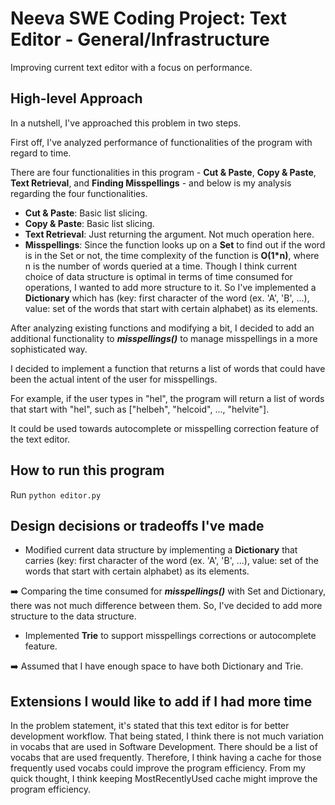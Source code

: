 # Neeva SWE Coding Project: Text Editor - General/Infrastructure

Improving current text editor with a focus on performance.

## High-level Approach

In a nutshell, I've approached this problem in two steps. 

First off, I've analyzed performance of functionalities of the program with regard to time.

There are four functionalities in this program - **Cut & Paste**, **Copy & Paste**, **Text Retrieval**, and **Finding Misspellings** - and below is my analysis regarding the four functionalities.

* **Cut & Paste**: Basic list slicing.
* **Copy & Paste**: Basic list slicing.
* **Text Retrieval**: Just returning the argument. Not much operation here.
* **Misspellings**: Since the function looks up on a **Set** to find out if the word is in the Set or not, the time complexity of the function is **O(1*n)**, where n is the number of words queried at a time.
Though I think current choice of data structure is optimal in terms of time consumed for operations, I wanted to add more structure to it.
So I've implemented a **Dictionary** which has (key: first character of the word (ex. 'A', 'B', ...), value: set of the words that start with certain alphabet) as its elements.

After analyzing existing functions and modifying a bit, I decided to add an additional functionality to ***misspellings()*** to manage misspellings in a more sophisticated way.

I decided to implement a function that returns a list of words that could have been the actual intent of the user for misspellings.

For example, if the user types in "hel", the program will return a list of words that start with "hel", such as ["helbeh", "helcoid", ..., "helvite"].

It could be used towards autocomplete or misspelling correction feature of the text editor.

## How to run this program
Run ``` python editor.py ```

## Design decisions or tradeoffs I've made

* Modified current data structure by implementing a **Dictionary** that carries (key: first character of the word (ex. 'A', 'B', ...), value: set of the words that start with certain alphabet) as its elements.

➡️ Comparing the time consumed for ***misspellings()*** with Set and Dictionary, there was not much difference between them.
So, I've decided to add more structure to the data structure.

* Implemented **Trie** to support misspellings corrections or autocomplete feature.

➡️ Assumed that I have enough space to have both Dictionary and Trie.

## Extensions I would like to add if I had more time

In the problem statement, it's stated that this text editor is for better development workflow.
That being stated, I think there is not much variation in vocabs that are used in Software Development.
There should be a list of vocabs that are used frequently.
Therefore, I think having a cache for those frequently used vocabs could improve the program efficiency. From my quick thought, I think keeping MostRecentlyUsed cache might improve the program efficiency.

